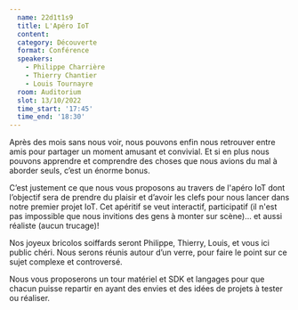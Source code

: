 ```yaml
---
  name: 22d1t1s9
  title: L'Apéro IoT
  content:
  category: Découverte
  format: Conférence 
  speakers: 
    - Philippe Charrière
    - Thierry Chantier
    - Louis Tournayre
  room: Auditorium
  slot: 13/10/2022
  time_start: '17:45'
  time_end: '18:30'
---
```

Après des mois sans nous voir, nous pouvons enfin nous retrouver entre amis pour partager un moment amusant et convivial. Et si en plus nous pouvons apprendre et comprendre des choses que nous avions du mal à aborder seuls, c’est un énorme bonus.

C’est justement ce que nous vous proposons au travers de l'apéro IoT dont l’objectif sera de prendre du plaisir et d’avoir les clefs pour nous lancer dans notre premier projet IoT. Cet apéritif se veut interactif, participatif (il n'est pas impossible que nous invitions des gens à monter sur scène)… et aussi réaliste (aucun trucage)!

Nos joyeux bricolos soiffards seront Philippe, Thierry, Louis, et vous ici public chéri. Nous serons réunis autour d’un verre, pour faire le point sur ce sujet complexe et controversé.

Nous vous proposerons un tour matériel et SDK et langages pour que chacun puisse repartir en ayant des envies et des idées de projets à tester ou réaliser.
